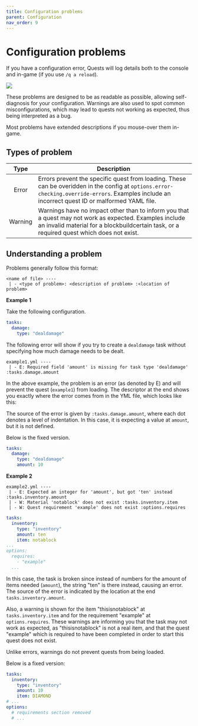 ```yaml
---
title: Configuration problems
parent: Configuration
nav_order: 9
---
```


# Configuration problems

If you have a configuration error, Quests will log details both to the console and in-game (if you use `/q a reload`).

![](https://i.imgur.com/5o7EyVm.png)

These problems are designed to be as readable as possible, allowing self-diagnosis for your configuration. Warnings are also used to spot common misconfigurations, which may lead to quests not working as expected, thus being interpreted as a bug. 

Most problems have extended descriptions if you mouse-over them in-game.

## Types of problem

|  Type   | Description                                                                                                                                                                                          |
|:-------:|------------------------------------------------------------------------------------------------------------------------------------------------------------------------------------------------------|
|  Error  | Errors prevent the specific quest from loading. These can be overidden in the config at `options.error-checking.override-errors`. Examples include an incorrect quest ID or malformed YAML file.     |
| Warning | Warnings have no impact other than to inform you that a quest may not work as expected. Examples include an invalid material for a blockbuildcertain task, or a required quest which does not exist. |

## Understanding a problem
Problems generally follow this format:
```
<name of file> ----
 | - <type of problem>: <description of problem> :<location of problem>
```

**Example 1**

Take the following configuration.

```yaml
tasks:
  damage:
    type: "dealdamage"
```
The following error will show if you try to create a `dealdamage` task without specifying how much damage needs to be dealt.
```
example1.yml ----
 | - E: Required field 'amount' is missing for task type 'dealdamage' :tasks.damage.amount
```
In the above example, the problem is an error (as denoted by E) and will prevent the quest (`example1`) from loading. 
The descriptor at the end shows you exactly where the error comes from in the YML file, which looks like this:

The source of the error is given by `:tasks.damage.amount`, where each dot denotes a level of indentation. In this case, it is expecting a value at `amount`, but it is not defined. 

Below is the fixed version.

```yaml
tasks:
  damage:
    type: "dealdamage"
    amount: 10
```

**Example 2**

```
example2.yml ----
 | - E: Expected an integer for 'amount', but got 'ten' instead :tasks.inventory.amount
 | - W: Material 'notablock' does not exist :tasks.inventory.item
 | - W: Quest requirement 'example' does not exist :options.requires
```
```yaml
tasks:
  inventory:
    type: "inventory"
    amount: ten
    item: notablock
...
options:
  requires:
    - "example"
  ...
```
In this case, the task is broken since instead of numbers for the amount of items needed (`amount`), the string "ten" is there instead, causing an error. The source of the error is indicated by the location at the end `tasks.inventory.amount`. 

Also, a warning is shown for the item "thisisnotablock" at `tasks.inventory.item` and for the requirement "example" at `options.requires`. These warnings are informing you that the task may not work as expected, as "thisisnotablock" is not a real item, and that the quest "example" which is required to have been completed in order to start this quest does not exist. 

Unlike errors, warnings do not prevent quests from being loaded.

Below is a fixed version:
```yaml
tasks:
  inventory:
    type: "inventory"
    amount: 10
    item: DIAMOND
# ...
options:
  # requirements section removed
  # ...
```